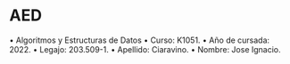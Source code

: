 # AED
• Algoritmos y Estructuras de Datos
• Curso: K1051.
• Año de cursada: 2022.
• Legajo: 203.509-1.
• Apellido: Ciaravino.
• Nombre: Jose Ignacio.
